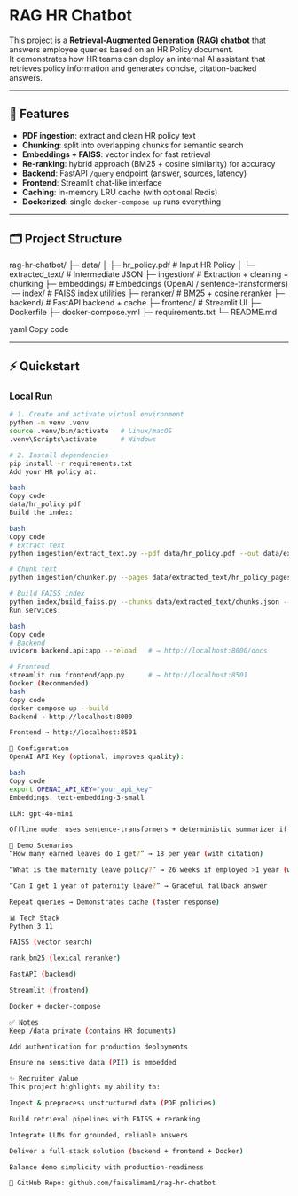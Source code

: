 # RAG HR Chatbot

This project is a **Retrieval-Augmented Generation (RAG) chatbot** that answers employee queries based on an HR Policy document.  
It demonstrates how HR teams can deploy an internal AI assistant that retrieves policy information and generates concise, citation-backed answers.

---

## 📌 Features
- **PDF ingestion**: extract and clean HR policy text  
- **Chunking**: split into overlapping chunks for semantic search  
- **Embeddings + FAISS**: vector index for fast retrieval  
- **Re-ranking**: hybrid approach (BM25 + cosine similarity) for accuracy  
- **Backend**: FastAPI `/query` endpoint (answer, sources, latency)  
- **Frontend**: Streamlit chat-like interface  
- **Caching**: in-memory LRU cache (with optional Redis)  
- **Dockerized**: single `docker-compose up` runs everything  

---

## 🗂 Project Structure
rag-hr-chatbot/
├─ data/
│ ├─ hr_policy.pdf # Input HR Policy
│ └─ extracted_text/ # Intermediate JSON
├─ ingestion/ # Extraction + cleaning + chunking
├─ embeddings/ # Embeddings (OpenAI / sentence-transformers)
├─ index/ # FAISS index utilities
├─ reranker/ # BM25 + cosine reranker
├─ backend/ # FastAPI backend + cache
├─ frontend/ # Streamlit UI
├─ Dockerfile
├─ docker-compose.yml
├─ requirements.txt
└─ README.md

yaml
Copy code

---

## ⚡ Quickstart

### Local Run
```bash
# 1. Create and activate virtual environment
python -m venv .venv
source .venv/bin/activate   # Linux/macOS
.venv\Scripts\activate      # Windows

# 2. Install dependencies
pip install -r requirements.txt
Add your HR policy at:

bash
Copy code
data/hr_policy.pdf
Build the index:

bash
Copy code
# Extract text
python ingestion/extract_text.py --pdf data/hr_policy.pdf --out data/extracted_text/hr_policy_pages.json

# Chunk text
python ingestion/chunker.py --pages data/extracted_text/hr_policy_pages.json --out data/extracted_text/chunks.json

# Build FAISS index
python index/build_faiss.py --chunks data/extracted_text/chunks.json --out_dir index
Run services:

bash
Copy code
# Backend
uvicorn backend.api:app --reload   # → http://localhost:8000/docs

# Frontend
streamlit run frontend/app.py      # → http://localhost:8501
Docker (Recommended)
bash
Copy code
docker-compose up --build
Backend → http://localhost:8000

Frontend → http://localhost:8501

🔑 Configuration
OpenAI API Key (optional, improves quality):

bash
Copy code
export OPENAI_API_KEY="your_api_key"
Embeddings: text-embedding-3-small

LLM: gpt-4o-mini

Offline mode: uses sentence-transformers + deterministic summarizer if no API key is set.

🎯 Demo Scenarios
“How many earned leaves do I get?” → 18 per year (with citation)

“What is the maternity leave policy?” → 26 weeks if employed >1 year (with citation)

“Can I get 1 year of paternity leave?” → Graceful fallback answer

Repeat queries → Demonstrates cache (faster response)

📊 Tech Stack
Python 3.11

FAISS (vector search)

rank_bm25 (lexical reranker)

FastAPI (backend)

Streamlit (frontend)

Docker + docker-compose

✅ Notes
Keep /data private (contains HR documents)

Add authentication for production deployments

Ensure no sensitive data (PII) is embedded

✨ Recruiter Value
This project highlights my ability to:

Ingest & preprocess unstructured data (PDF policies)

Build retrieval pipelines with FAISS + reranking

Integrate LLMs for grounded, reliable answers

Deliver a full-stack solution (backend + frontend + Docker)

Balance demo simplicity with production-readiness

🔗 GitHub Repo: github.com/faisalimam1/rag-hr-chatbot
